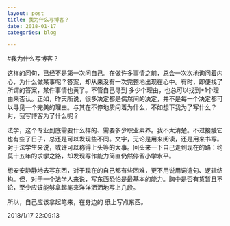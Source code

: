 ```yaml
---
layout: post
title: 我为什么写博客？
date: 2018-01-17
categories: blog

---
```


#我为什么写博客？

这样的问句，已经不是第一次问自己。在做许多事情之前，总会一次次地询问着内心，为什么做某事呢？答案，却从来没有一次完整地出现在心中。有时，即便找了所谓的答案，某件事情也黄了。不管自己寻到 多少个理由，也总可以找到+1个理由来否认。正如，昨天所说，很多决定都是偶然间的决定，并不是每一个决定都可以寻见一个完美的理由。与其在不停地质问着为什么，不如想下我为了写什么？对，我写博客为了什么呢？

法学，这个专业到底需要什么样的、需要多少职业素养。我不太清楚。不过接触它也有些了日子，总还是可以发现些不同。文字，无论是用来阅读，还是用来书写。对于法学生来说，或许可以称得上头等的大事。回头来一下自己走到现在的路：约莫十五年的求学之路，却发现写作能力简直仍然停留小学水平。

想安安静静地去写东西，对于现在的自己都有些困难，更不用说用词遣句、逻辑结构。但，对于一个法学人来说，写东西恐怕是最基本的能力。胸中是否有货暂且不论，至少应该能够拿起笔来洋洋洒洒地写上几段。

所以，自己应该拿起笔来，在身边的 纸上写点东西。

2018/1/17 22:09:13 